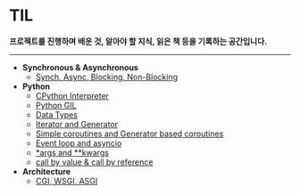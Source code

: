 # TIL

**프로젝트를 진행하며 배운 것, 알아야 할 지식, 읽은 책 등을 기록하는 공간입니다.**
- - -

* **Synchronous & Asynchronous**
  * [Synch, Async, Blocking, Non-Blocking](https://github.com/teeinn/TIL/blob/main/Synchronous%20%26%20Asynchronous/Sync%2C%20Async%2C%20Blocking%2C%20Non-Blocking.md)
* **Python**
  * [CPython Interpreter](https://github.com/teeinn/TIL/blob/main/Python/CPython%20Interpreter.md)
  * [Python GIL](https://github.com/teeinn/TIL/blob/main/Python/Python%20GIL.md)
  * [Data Types](https://github.com/teeinn/TIL/blob/main/Python/Data%20Types.md)
  * [Iterator and Generator](https://github.com/teeinn/TIL/blob/main/Python/Iterator%20and%20Generator.md)
  * [Simple coroutines and Generator based coroutines](https://github.com/teeinn/TIL/blob/main/Python/Simple%20coroutines%20and%20Generator%20based%20coroutines.md)
  * [Event loop and asyncio](https://github.com/teeinn/TIL/blob/main/Python/event_loop_and_asyncio.md)
  * [*args and **kwargs](https://github.com/teeinn/TIL/blob/main/Python/*args_and_**kwargs.md)
  * [call by value & call by reference](https://github.com/teeinn/TIL/blob/main/Python/*args_and_**kwargs.md)
* **Architecture**
  * [CGI, WSGI, ASGI](https://github.com/teeinn/TIL/blob/main/Architecture/CGI_WSGI_ASGI.md)


